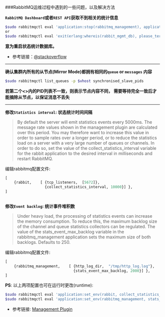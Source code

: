 ###RabbitMQ运维过程中遇到的一些问题，以及解决方法

**`RabbitMQ Dashboard`或者`REST API`获取不到相关的统计信息**
````bash
$sudo rabbitmqctl eval 'application:stop(rabbitmq_management), application:start(rabbitmq_management).'
or
$sudo rabbitmqctl eval 'exit(erlang:whereis(rabbit_mgmt_db), please_terminate).'
````
**意为重启状态统计数据库。**
- 参考链接：[@stackoverflow](http://stackoverflow.com/questions/7711528/rabbitmq-statistics-database-could-not-be-contacted-message-rates-and-queue-l)

--------------------------------


**确认集群内所有的从节点(Mirror Mode)都拥有相同的`queue` or `messages` 内容**
````bash
$sudo rabbitmqctl list_queues -p $vhost synchronised_slave_pids
````
**若第二个<>内的PID列表不一致，则表示节点内容不同， 需要等待<PID>完全一致后才能摘除从节点，以保证消息不丢失**

--------------------------------

**修改`Statistics interval`: 状态统计时间间隔**
> By default the server will emit statistics events every 5000ms. The message rate values shown in the management plugin are calculated over this period. You may therefore want to increase this value in order to sample rates over a longer period, or to reduce the statistics load on a server with a very large number of queues or channels.
In order to do so, set the value of the collect_statistics_interval variable for the rabbit application to the desired interval in milliseconds and restart RabbitMQ.

编辑rabbitmq配置文件:

````python
[ 
    {rabbit,    [ {tcp_listeners,  [5672]},
                  {collect_statistics_interval, 10000}] },
]
                                                                            
````

**修改`Event backlog`: 统计事件堆积数**
> Under heavy load, the processing of statistics events can increase the memory consumption. To reduce this, the maximum backlog size of the channel and queue statistics collectors can be regulated. The value of the stats_event_max_backlog variable in the rabbitmq_management application sets the maximum size of both backlogs. Defaults to 250.


编辑rabbitmq配置文件:

````python
[ 
    {rabbitmq_management,    [ {http_log_dir,  "/tmp/http_log.log"},
                               {stats_event_max_backlog, 2000}] },
]

````


**PS**: 以上两项配置也可在运行时更改(runtime):
````bash
$sudo rabbitmqctl eval 'application:set_env(rabbit, collect_statistics_interval, 60000).'
$sudo rabbitmqctl eval 'application:set_env(rabbitmq_management, stats_event_max_backlog, 2000).'
````

- 参考链接: [Management Plugin](https://www.rabbitmq.com/management.html)
